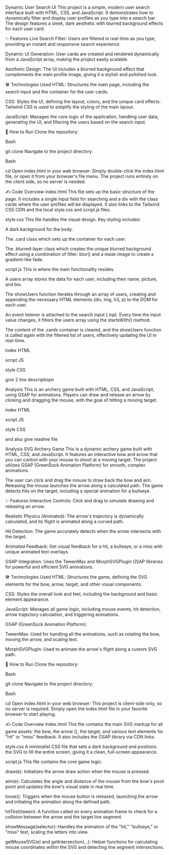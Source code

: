 
Dynamic User Search UI
This project is a simple, modern user search interface built with HTML, CSS, and JavaScript. It demonstrates how to dynamically filter and display user profiles as you type into a search bar. The design features a sleek, dark aesthetic with blurred background effects for each user card.

✨ Features
Live Search Filter: Users are filtered in real-time as you type, providing an instant and responsive search experience.

Dynamic UI Generation: User cards are created and rendered dynamically from a JavaScript array, making the project easily scalable.

Aesthetic Design: The UI includes a blurred background effect that complements the main profile image, giving it a stylish and polished look.

🛠️ Technologies Used
HTML: Structures the main page, including the search input and the container for the user cards.

CSS: Styles the UI, defining the layout, colors, and the unique card effects. Tailwind CSS is used to simplify the styling of the main layout.

JavaScript: Manages the core logic of the application, handling user data, generating the UI, and filtering the users based on the search input.

🚀 How to Run
Clone the repository:

Bash

git clone <repository-url>
Navigate to the project directory:

Bash

cd <project-folder>
Open index.html in your web browser:
Simply double-click the index.html file, or open it from your browser's file menu. The project runs entirely on the client side, so no server is needed.

✍️ Code Overview
index.html
This file sets up the basic structure of the page. It includes a single input field for searching and a div with the class cards where the user profiles will be displayed. It also links to the Tailwind CSS CDN and the local style.css and script.js files.

style.css
This file handles the visual design. Key styling includes:

A dark background for the body.

The .card class which sets up the container for each user.

The .blurred-layer class which creates the unique blurred background effect using a combination of filter: blur() and a mask-image to create a gradient-like fade.

script.js
This is where the main functionality resides.

A users array stores the data for each user, including their name, picture, and bio.

The showUsers function iterates through an array of users, creating and appending the necessary HTML elements (div, img, h3, p) to the DOM for each user.

An event listener is attached to the search input (.inp). Every time the input value changes, it filters the users array using the startsWith() method.

The content of the .cards container is cleared, and the showUsers function is called again with the filtered list of users, effectively updating the UI in real-time.







index
HTML

script
JS

style
CSS

give 2 line descriptiopn



Analysis
This is an archery game built with HTML, CSS, and JavaScript, using GSAP for animations. Players can draw and release an arrow by clicking and dragging the mouse, with the goal of hitting a moving target.







index
HTML

script
JS

style
CSS


and also give readme file



Analysis
SVG Archery Game
This is a dynamic archery game built with HTML, CSS, and JavaScript. It features an interactive bow and arrow that you can control with your mouse to shoot at a moving target. The project utilizes GSAP (GreenSock Animation Platform) for smooth, complex animations.

The user can click and drag the mouse to draw back the bow and aim. Releasing the mouse launches the arrow along a calculated path. The game detects hits on the target, including a special animation for a bullseye.

✨ Features
Interactive Controls: Click and drag to simulate drawing and releasing an arrow.

Realistic Physics (Animated): The arrow's trajectory is dynamically calculated, and its flight is animated along a curved path.

Hit Detection: The game accurately detects when the arrow intersects with the target.

Animated Feedback: Get visual feedback for a hit, a bullseye, or a miss with unique animated text overlays.

GSAP Integration: Uses the TweenMax and MorphSVGPlugin GSAP libraries for powerful and efficient SVG animations.

🛠️ Technologies Used
HTML: Structures the game, defining the SVG elements for the bow, arrow, target, and other visual components.

CSS: Styles the overall look and feel, including the background and basic element appearance.

JavaScript: Manages all game logic, including mouse events, hit detection, arrow trajectory calculation, and triggering animations.

GSAP (GreenSock Animation Platform):

TweenMax: Used for handling all the animations, such as rotating the bow, moving the arrow, and scaling text.

MorphSVGPlugin: Used to animate the arrow's flight along a custom SVG path.

🚀 How to Run
Clone the repository:

Bash

git clone <repository-url>
Navigate to the project directory:

Bash

cd <project-folder>
Open index.html in your web browser:
This project is client-side only, so no server is required. Simply open the index.html file in your favorite browser to start playing.

✍️ Code Overview
index.html
This file contains the main SVG markup for all game assets: the bow, the arrow (<use>), the target, and various text elements for "hit" or "miss" feedback. It also includes the GSAP library via CDN links.

style.css
A minimalist CSS file that sets a dark background and positions the SVG to fill the entire screen, giving it a clean, full-screen appearance.

script.js
This file contains the core game logic:

draw(e): Initializes the arrow draw action when the mouse is pressed.

aim(e): Calculates the angle and distance of the mouse from the bow's pivot point and updates the bow's visual state in real time.

loose(): Triggers when the mouse button is released, launching the arrow and initiating the animation along the defined path.

hitTest(tween): A function called on every animation frame to check for a collision between the arrow and the target line segment.

showMessage(selector): Handles the animation of the "hit," "bullseye," or "miss" text, scaling the letters into view.

getMouseSVG(e) and getIntersection(...): Helper functions for calculating mouse coordinates within the SVG and detecting line segment intersections.
